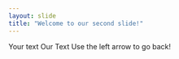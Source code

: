 ```yaml
---
layout: slide
title: "Welcome to our second slide!"
---
```

Your text
Our Text
Use the left arrow to go back!
